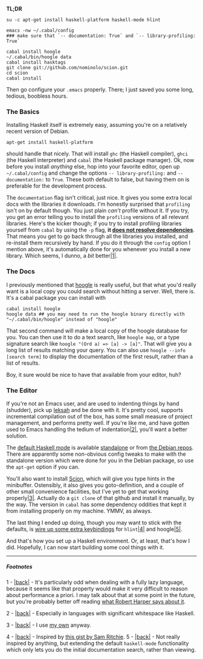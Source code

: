 **TL;DR**

```
su -c apt-get install haskell-platform haskell-mode hlint

emacs -nw ~/.cabal/config
### make sure that `-- documentation: True` and `-- library-profiling: True`

cabal install hoogle
~/.cabal/bin/hoogle data
cabal install hasktags
git clone git://github.com/nominolo/scion.git
cd scion
cabal install
```

Then go configure your `.emacs` properly. There; I just saved you some long, tedious, boobless hours.

### <a name="the-basics" href="#the-basics"></a>The Basics

Installing Haskell itself is extremely easy, assuming you're on a relatively recent version of Debian.

```
apt-get install haskell-platform
```

should handle that nicely. That will install `ghc` (the Haskell compiler), `ghci` (the Haskell interpreter) and `cabal` (the Haskell package manager). Ok, now before you install *anything* else, hop into your favorite editor, open up `~/.cabal/config` and change the options `-- library-profiling:` and `-- documentation:` to `True`. These both default to false, but having them on is preferable for the development process.

The `documentation` flag isn't critical, just nice. It gives you some extra local docs with the libraries it downloads. I'm honestly surprised that `profiling` isn't on by default though. You just plain *can't* profile without it. If you try, you get an error telling you to install the `profiling` versions of all relevant libraries. Here's the kicker though; if you try to install profiling libraries yourself from `cabal` by using the `-p` flag, **it [does not resolve dependencies](http://stackoverflow.com/questions/1704421/cabal-not-installing-dependencies-when-needing-profiling-libraries)**. That means you get to go back through all the libraries you installed, and re-install them recursively by hand. If you do it through the `config` option I mention above, it's automatically done for you whenever you install a new library. Which seems, I dunno, a *bit* better<a name="note-Mon-Sep-17-225932EDT-2012"></a>[|1|](#foot-Mon-Sep-17-225932EDT-2012).

### <a name="the-docs" href="#the-docs"></a>The Docs

I previously mentioned that [hoogle](http://www.haskell.org/hoogle/) is really useful, but that what you'd really want is a local copy you could search without hitting a server. Well, there is. It's a cabal package you can install with

```
cabal install hoogle
hoogle data ## you may need to run the hoogle binary directly with "~/.cabal/bin/hoogle" instead of "hoogle"
```

That second command will make a local copy of the hoogle database for you. You can then use it to do a text search, like `hoogle map`, or a type signature search like `hoogle "(Ord a) => [a] -> [a]"`. That will give you a long list of results matching your query. You can also use `hoogle --info [search term]` to display the documentation of the first result, rather than a list of results.

Boy, it sure would be nice to have that available from your editor, huh?

### <a name="the-editor" href="#the-editor"></a>The Editor

If you're not an Emacs user, and are used to indenting things by hand (shudder), pick up [leksah](http://leksah.org/) and be done with it. It's pretty cool, supports incremental compilation out of the box, has some small measure of project management, and performs pretty well. If you're like me, and have gotten used to Emacs handling the tedium of indentation<a name="note-Mon-Sep-17-230239EDT-2012"></a>[|2|](#foot-Mon-Sep-17-230239EDT-2012), you'll want a better solution.

The [default Haskell mode](http://projects.haskell.org/haskellmode-emacs/) is available [standalone](http://projects.haskell.org/haskellmode-emacs/) or from [the Debian repos](http://packages.debian.org/squeeze/haskell-mode). There are apparently some non-obvious config tweaks to make with the standalone version which were done for you in the Debian package, so use the `apt-get` option if you can.

You'll also want to install [Scion](https://github.com/nominolo/scion), which will give you type hints in the minibuffer. Ostensibly, it also gives you goto-definition, and a couple of other small convenience facilities, but I've yet to get that working properly<a name="note-Mon-Sep-17-230827EDT-2012"></a>[|3|](#foot-Mon-Sep-17-230827EDT-2012). Actually do a `git clone` of that github and install it manually, by the way. The version in `cabal` has some dependency oddities that kept it from installing properly on my machine. YMMV, as always.

The last thing I ended up doing, though you may want to stick with the defaults, is [wire up some extra keybindings](https://github.com/Inaimathi/emacs-utils/blob/master/ha-custom.el) for `hlint`<a name="note-Mon-Sep-17-231408EDT-2012"></a>[|4|](#foot-Mon-Sep-17-231408EDT-2012) and hoogle<a name="note-Mon-Sep-17-231413EDT-2012"></a>[|5|](#foot-Mon-Sep-17-231413EDT-2012).

And that's how you set up a Haskell environment. Or, at least, that's how I did. Hopefully, I can now start building some cool things with it.

* * *
##### Footnotes

1 - <a name="foot-Mon-Sep-17-225932EDT-2012"></a>[|back|](#note-Mon-Sep-17-225932EDT-2012) - It's particularly odd when dealing with a fully lazy language, because it seems like that property would make it very difficult to reason about performance a priori. I may talk about that at some point in the future, but you're probably better off reading [what Robert Harper says about it](https://existentialtype.wordpress.com/2012/08/26/yet-another-reason-not-to-be-lazy-or-imperative/).

2 - <a name="foot-Mon-Sep-17-230239EDT-2012"></a>[|back|](#note-Mon-Sep-17-230239EDT-2012) - Especially in languages with significant whitespace like Haskell.

3 - <a name="foot-Mon-Sep-17-230827EDT-2012"></a>[|back|](#note-Mon-Sep-17-230827EDT-2012) - I use [my own](https://github.com/Inaimathi/emacs-utils/blob/master/tagariffic.el) anyway.

4 - <a name="foot-Mon-Sep-17-231408EDT-2012"></a>[|back|](#note-Mon-Sep-17-231408EDT-2012) - Inspired by [this gist by Sam Ritchie](https://gist.github.com/1241059).
5 - <a name="foot-Mon-Sep-17-231413EDT-2012"></a>[|back|](#note-Mon-Sep-17-231413EDT-2012) - Not really inspired by anything, but extending the default `haskell-mode` functionality which only lets you do the initial documentation search, rather than viewing.
